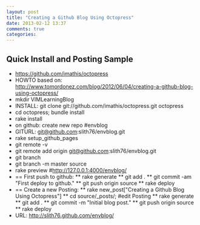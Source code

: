 ```yaml
---
layout: post
title: "Creating a Github Blog Using Octopress"
date: 2013-02-12 13:37
comments: true
categories: 
---
```

## Quick Install and Posting Sample

* https://github.com/imathis/octopress
* HOWTO based on: http://www.tomordonez.com/blog/2012/06/04/creating-a-github-blog-using-octopress/
* mkdir VIMLearningBlog
* INSTALL: git clone git://github.com/imathis/octopress.git octopress
* cd octopress; bundle install
* rake install
* on github: create new repo #envblog
* GITURL: git@github.com:slith76/envblog.git
* rake setup_github_pages
* git remote -v
* git remote add origin git@github.com:slith76/envblog.git
* git branch
* git branch -m master source
* rake preview #http://127.0.0.1:4000/envblog/
* == First push to github:
** rake generate
** git add .
** git commit -am "First deploy to github."
** git push origin source
** rake deploy
* == Create a new Posting:
** rake new_post["Creating a Github Blog Using Octopress"]
** cd source/_posts/; #edit Posting
** rake generate
** git add .
** git commit -m "Initial blog post."
** git push origin source
** rake deploy
* URL: http://slith76.github.com/envblog/
